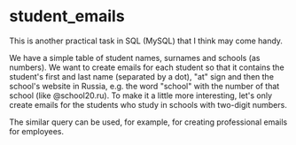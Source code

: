 # student_emails
This is another practical task in SQL (MySQL) that I think may come handy. 

We have a simple table of student names, surnames and schools (as numbers). We want to create emails for each student so that it contains the student's first and last name (separated by a dot), "at" sign and then the school's website in Russia, e.g. the word "school" with the number of that school (like @school20.ru). 
To make it a little more interesting, let's only create emails for the students who study in schools with two-digit numbers.

The similar query can be used, for example, for creating professional emails for employees.

